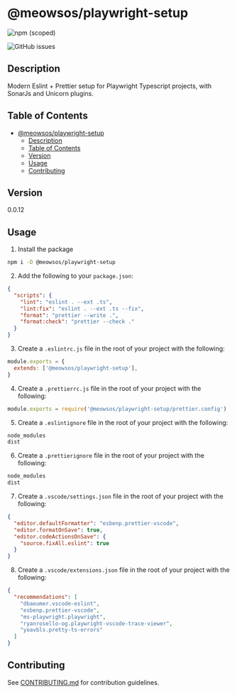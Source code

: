# @meowsos/playwright-setup

![npm (scoped)](https://img.shields.io/npm/v/@meowsos/playwright-setup?style=for-the-badge)

![GitHub issues](https://img.shields.io/github/issues/meowso/playwright-hero?style=for-the-badge)

<!-- ![image](https://placekitten.com/400/300) -->

## Description

Modern Eslint + Prettier setup for Playwright Typescript projects, with SonarJs and Unicorn plugins.

## Table of Contents

- [@meowsos/playwright-setup](#meowsosplaywright-setup)
  - [Description](#description)
  - [Table of Contents](#table-of-contents)
  - [Version](#version)
  - [Usage](#usage)
  - [Contributing](#contributing)

## Version

0.0.12

## Usage

1. Install the package

```bash
npm i -D @meowsos/playwright-setup
```

2. Add the following to your `package.json`:

```json
{
  "scripts": {
    "lint": "eslint . --ext .ts",
    "lint:fix": "eslint . --ext .ts --fix",
    "format": "prettier --write .",
    "format:check": "prettier --check ."
  }
}
```

3. Create a `.eslintrc.js` file in the root of your project with the following:

```js
module.exports = {
  extends: ['@meowsos/playwright-setup'],
}
```

4. Create a `.prettierrc.js` file in the root of your project with the following:

```js
module.exports = require('@meowsos/playwright-setup/prettier.config')
```

5. Create a `.eslintignore` file in the root of your project with the following:

```txt
node_modules
dist
```

6. Create a `.prettierignore` file in the root of your project with the following:

```txt
node_modules
dist
```

7. Create a `.vscode/settings.json` file in the root of your project with the following:

```json
{
  "editor.defaultFormatter": "esbenp.prettier-vscode",
  "editor.formatOnSave": true,
  "editor.codeActionsOnSave": {
    "source.fixAll.eslint": true
  }
}
```

8. Create a `.vscode/extensions.json` file in the root of your project with the following:

```json
{
  "recommendations": [
    "dbaeumer.vscode-eslint",
    "esbenp.prettier-vscode",
    "ms-playwright.playwright",
    "ryanrosello-og.playwright-vscode-trace-viewer",
    "yoavbls.pretty-ts-errors"
  ]
}
```

## Contributing

See [CONTRIBUTING.md](CONTRIBUTING.md) for contribution guidelines.
